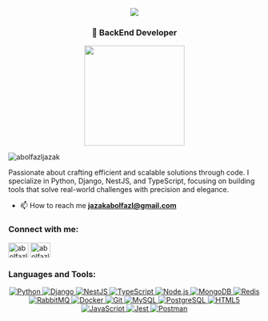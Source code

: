 <p align="center">
  <a href="https://github.com/abolfazljazak">
    <img src="https://readme-typing-svg.herokuapp.com?lines=Hi,+I'm+Abolfazl;I+love+coding+and+gaming;Welcome+to+my+GitHub!&center=true&width=500&height=50" />
  </a>
</p><h3 align="center">🐍 BackEnd Developer</h3>

<p align="center">
  <img src="https://media.giphy.com/media/jRfGA6nbk2kIurbP5I/giphy.gif" width="200">
</p>
<p align="left"> <img src="https://komarev.com/ghpvc/?username=abolfazljazak&label=Profile%20views&color=0e75b6&style=flat" alt="abolfazljazak" /> </p>

Passionate about crafting efficient and scalable solutions through code. I specialize in Python, Django, NestJS, and TypeScript, focusing on building tools that solve real-world challenges with precision and elegance.

- 📫 How to reach me **jazakabolfazl@gmail.com**

<h3 align="left">Connect with me:</h3>
<p align="left">
<a href="https://linkedin.com/in/abolfazl-jazak-208330292" target="blank"><img align="center" src="https://raw.githubusercontent.com/rahuldkjain/github-profile-readme-generator/master/src/images/icons/Social/linked-in-alt.svg" alt="abolfazl-jazak-208330292" height="30" width="40" /></a>
<a href="https://instagram.com/abolfazljzk" target="blank"><img align="center" src="https://raw.githubusercontent.com/rahuldkjain/github-profile-readme-generator/master/src/images/icons/Social/instagram.svg" alt="abolfazljzk" height="30" width="40" /></a>
</p>

<h3 align="left">Languages and Tools:</h3>
<p align="center">
  <!-- Skillicons -->
  <a href="https://www.python.org" target="_blank" rel="noreferrer">
    <img src="https://skillicons.dev/icons?i=python" alt="Python" />
  </a>
  <a href="https://www.djangoproject.com/" target="_blank" rel="noreferrer">
    <img src="https://skillicons.dev/icons?i=django" alt="Django" />
  </a>
  <a href="https://nestjs.com/" target="_blank" rel="noreferrer">
    <img src="https://skillicons.dev/icons?i=nestjs" alt="NestJS" />
  </a>
  <a href="https://www.typescriptlang.org/" target="_blank" rel="noreferrer">
    <img src="https://skillicons.dev/icons?i=typescript" alt="TypeScript" />
  </a>
  <a href="https://nodejs.org/" target="_blank" rel="noreferrer">
    <img src="https://skillicons.dev/icons?i=nodejs" alt="Node.js" />
  </a>
  <a href="https://www.mongodb.com/" target="_blank" rel="noreferrer">
    <img src="https://skillicons.dev/icons?i=mongodb" alt="MongoDB" />
  </a>
  <a href="https://redis.io/" target="_blank" rel="noreferrer">
    <img src="https://skillicons.dev/icons?i=redis" alt="Redis" />
  </a>
  <a href="https://www.rabbitmq.com/" target="_blank" rel="noreferrer">
    <img src="https://skillicons.dev/icons?i=rabbitmq" alt="RabbitMQ" />
  </a>
  <a href="https://www.docker.com/" target="_blank" rel="noreferrer">
    <img src="https://skillicons.dev/icons?i=docker" alt="Docker" />
  </a>
  <a href="https://git-scm.com/" target="_blank" rel="noreferrer">
    <img src="https://skillicons.dev/icons?i=git" alt="Git" />
  </a>
  <a href="https://www.mysql.com/" target="_blank" rel="noreferrer">
    <img src="https://skillicons.dev/icons?i=mysql" alt="MySQL" />
  </a>
  <a href="https://www.postgresql.org/" target="_blank" rel="noreferrer">
    <img src="https://skillicons.dev/icons?i=postgresql" alt="PostgreSQL" />
  </a>
  <a href="https://www.w3.org/html/" target="_blank" rel="noreferrer">
    <img src="https://skillicons.dev/icons?i=html" alt="HTML5" />
  </a>
  <a href="https://developer.mozilla.org/en-US/docs/Web/JavaScript" target="_blank" rel="noreferrer">
    <img src="https://skillicons.dev/icons?i=javascript" alt="JavaScript" />
  </a>
  <a href="https://jestjs.io/" target="_blank" rel="noreferrer">
    <img src="https://skillicons.dev/icons?i=jest" alt="Jest" />
  </a>
  <a href="https://postman.com/" target="_blank" rel="noreferrer">
    <img src="https://skillicons.dev/icons?i=postman" alt="Postman" />
  </a>
</p>
